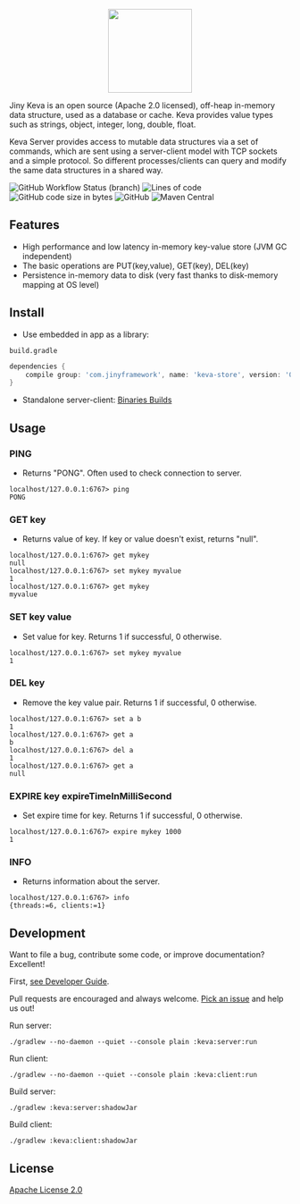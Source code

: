 <p align="center">
  <img width="150" src="https://i.imgur.com/OpG00Ct.png">
</p>

Jiny Keva is an open source (Apache 2.0 licensed), off-heap in-memory data structure, used as a database or cache. Keva provides value types such as strings, object, integer, long, double, float.

Keva Server provides access to mutable data structures via a set of commands, which are sent using a server-client model with TCP sockets and a simple protocol. So different processes/clients can query and modify the same data structures in a shared way.

![GitHub Workflow Status (branch)](https://img.shields.io/github/workflow/status/huynhminhtufu/jiny/Java%20CI%20runner/master?label=build&style=flat-square)
![Lines of code](https://img.shields.io/tokei/lines/github/huynhminhtufu/jiny?style=flat-square)
![GitHub code size in bytes](https://img.shields.io/github/languages/code-size/huynhminhtufu/jiny?style=flat-square)
![GitHub](https://img.shields.io/github/license/huynhminhtufu/jiny?style=flat-square)
![Maven Central](https://img.shields.io/maven-central/v/com.jinyframework/core?style=flat-square)

## Features

- High performance and low latency in-memory key-value store (JVM GC independent)
- The basic operations are PUT(key,value), GET(key), DEL(key)
- Persistence in-memory data to disk (very fast thanks to disk-memory mapping at OS level)

## Install

- Use embedded in app as a library:

`build.gradle`

```groovy
dependencies {
    compile group: 'com.jinyframework', name: 'keva-store', version: '0.3.4'
}
```

- Standalone server-client: [Binaries Builds](https://github.com/tuhuynh27/jiny/tree/master/keva/builds)

## Usage

### PING
- Returns "PONG". Often used to check connection to server.
```
localhost/127.0.0.1:6767> ping
PONG
```
### GET key
- Returns value of key. If key or value doesn't exist, returns "null".
```
localhost/127.0.0.1:6767> get mykey
null
localhost/127.0.0.1:6767> set mykey myvalue
1
localhost/127.0.0.1:6767> get mykey
myvalue
```
### SET key value
- Set value for key. Returns 1 if successful, 0 otherwise.
```
localhost/127.0.0.1:6767> set mykey myvalue
1
```
### DEL key
- Remove the key value pair. Returns 1 if successful, 0 otherwise.
```
localhost/127.0.0.1:6767> set a b
1
localhost/127.0.0.1:6767> get a
b
localhost/127.0.0.1:6767> del a
1
localhost/127.0.0.1:6767> get a
null
```
### EXPIRE key expireTimeInMilliSecond
- Set expire time for key. Returns 1 if successful, 0 otherwise.
```
localhost/127.0.0.1:6767> expire mykey 1000
1
```
### INFO
- Returns information about the server.
```
localhost/127.0.0.1:6767> info
{threads:=6, clients:=1}
```

## Development

Want to file a bug, contribute some code, or improve documentation? Excellent!

First, [see Developer Guide](https://jinyframework.com/guide/developer-guide.html).

Pull requests are encouraged and always welcome. [Pick an issue](https://github.com/huynhminhtufu/jiny/issues) and help us out!

Run server:

```
./gradlew --no-daemon --quiet --console plain :keva:server:run
```

Run client:

```
./gradlew --no-daemon --quiet --console plain :keva:client:run
```

Build server:

```
./gradlew :keva:server:shadowJar
```

Build client:

```
./gradlew :keva:client:shadowJar
```

## License

[Apache License 2.0](https://github.com/huynhminhtufu/jiny/blob/master/LICENSE)